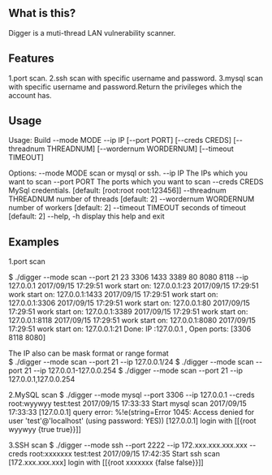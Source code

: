 What is this?
-------------

Digger is a muti-thread LAN vulnerability scanner.

Features
----- 

1.port scan.
2.ssh scan with specific username and password.
3.mysql scan with specific username and password.Return the privileges which the account has.

Usage 
----- 

Usage: Build --mode MODE --ip IP [--port PORT] [--creds CREDS] [--threadnum THREADNUM] [--wordernum WORDERNUM] [--timeout TIMEOUT]

Options:
  --mode MODE            scan or mysql or ssh.
  --ip IP                The IPs which you want to scan
  --port PORT            The ports which you want to scan
  --creds CREDS          MySql credentials. [default: [root:root root:123456]]
  --threadnum THREADNUM
                         number of threads [default: 2]
  --wordernum WORDERNUM
                         number of workers [default: 2]
  --timeout TIMEOUT      seconds of timeout [default: 2]
  --help, -h             display this help and exit

Examples
----- 

1.port scan

   $ ./digger  --mode scan --port 21 23 3306 1433 3389 80 8080 8118 --ip 127.0.0.1
              2017/09/15 17:29:51 work start on: 127.0.0.1:23
              2017/09/15 17:29:51 work start on: 127.0.0.1:1433
              2017/09/15 17:29:51 work start on: 127.0.0.1:3306
              2017/09/15 17:29:51 work start on: 127.0.0.1:80
              2017/09/15 17:29:51 work start on: 127.0.0.1:3389
              2017/09/15 17:29:51 work start on: 127.0.0.1:8118
              2017/09/15 17:29:51 work start on: 127.0.0.1:8080
              2017/09/15 17:29:51 work start on: 127.0.0.1:21
              Done:
              IP :127.0.0.1 , Open ports: [3306 8118 8080]

The IP also can be mask format or range format              
   $ ./digger  --mode scan --port 21 --ip 127.0.0.1/24
   $ ./digger  --mode scan --port 21 --ip 127.0.0.1-127.0.0.254
   $ ./digger  --mode scan --port 21 --ip 127.0.0.1,127.0.0.254
   
   
2.MySQL scan
   $ ./digger  --mode mysql --port 3306 --ip 127.0.0.1 --creds root:wyywyy test:test
               2017/09/15 17:33:33 Start mysql scan
               2017/09/15 17:33:33 [127.0.0.1] query error: %!e(string=Error 1045: Access denied for user 'test'@'localhost' (using password: YES))
               [127.0.0.1] login with [[{root wyywyy {true true}}]]

3.SSH scan
   $ ./digger --mode ssh --port 2222 --ip 172.xxx.xxx.xxx.xxx --creds root:xxxxxxx test:test
              2017/09/15 17:42:35 Start ssh scan
              [172.xxx.xxx.xxx] login with [[{root xxxxxxx {false false}}]]